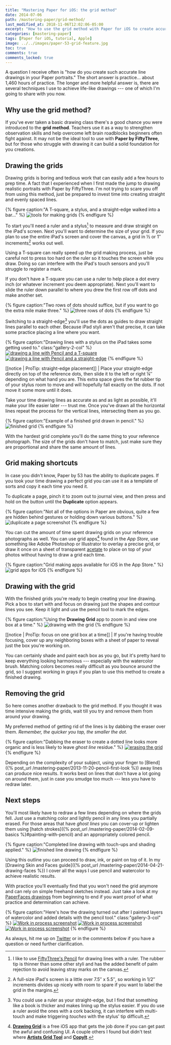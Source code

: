 ```yaml
---
title: "Mastering Paper for iOS: the grid method"
date: 2014-07-06
path: /mastering-paper/grid-method/
last_modified_at: 2018-11-06T12:02:06-05:00
excerpt: "How to use the grid method with Paper for iOS to create accurate line drawings and improve your work."
categories: [mastering-paper]
tags: [Paper for iOS, tutorial, Apple]
image: ../../images/paper-53-grid-feature.jpg
toc: true
comments: true
comments_locked: true
---
```


A question I receive often is "how do you create such accurate line drawings in your Paper portraits." The short answer is practice... about 1,460 hours of practice. The longer and more helpful answer is, there are several techniques I use to achieve life-like drawings --- one of which I'm going to share with you now.

## Why use the grid method?

If you've ever taken a basic drawing class there's a good chance you were introduced to the **grid method**. Teachers use it as a way to strengthen observation skills and help overcome left brain roadblocks beginners often fight against. It may not be the ideal tool to use with **Paper by FiftyThree**, but for those who struggle with drawing it can build a solid foundation for you creations.

## Drawing the grids

Drawing grids is boring and tedious work that can easily add a few hours to prep time. A fact that I experienced when I first made the jump to drawing realistic portraits with Paper by FiftyThree. I'm not trying to scare you off from using this method, just be prepared to invest time into creating straight and evenly spaced lines. 

{% figure caption:"A T-square, a stylus, and a straight-edge walked into a bar..." %}
![tools for making grids](../../images/paper-53-grid-tools.jpg)
{% endfigure %}

To start you'll need a ruler and a stylus[^pencil] to measure and draw straight on the iPad's screen. Next you'll want to determine the size of your grid. If you plan to use the entire iPad's screen and cover the canvas, a grid in ½ or 1″ increments[^increments] works out well.

[^pencil]: I like to use [FiftyThree's Pencil](http://www.amazon.com/gp/product/B00JP12300/ref=as_li_tl?ie=UTF8&camp=1789&creative=390957&creativeASIN=B00JP12300&linkCode=as2&tag=mademist-20&linkId=UNODSZKNUHXZJBE4) for drawing lines with a ruler. The rubber tip is thinner than some other styli and has the added benefit of palm rejection to avoid leaving stray marks on the canvas.

[^straightedge]: You could use a ruler as your straight-edge, but I find that something like a book is thicker and makes lining up the stylus easier. If you do use a ruler avoid the ones with a cork backing, it can interfere with multi-touch and make triggering *touches* with the stylus' tip difficult.

[^increments]: A full-size iPad's screen is a little over 7.5″ x 5.5″, so working in 1/2″ increments divides up nicely with room to spare if you want to label the grid in the margins.

Using a T-square can really speed up the grid making process, just be careful not to press too hard on the ruler so it touches the screen while you draw. Doing so can interfere with the iPad's touch sensors and you'll struggle to register a mark.

If you don't have a T-square you can use a ruler to help place a dot every inch (or whatever increment you deem appropriate). Next you'll want to slide the ruler down parallel to where you drew the first row off dots and make another set.

{% figure caption:"Two rows of dots should suffice, but if you want to go the extra mile make three." %}
![three rows of dots](../../images/paper-53-grid-dots.jpg)
{% endfigure %}

Switching to a straight-edge[^straightedge] you'll use the dots as guides to draw straight lines parallel to each other. Because iPad styli aren't that precise, it can take some practice placing a line where you want.

{% figure caption:"Drawing lines with a stylus on the iPad takes some getting used to." class:"gallery-2-col" %}
[![drawing a line with Pencil and a T-square](../../images/paper-53-grid-t-square-600.jpg)](../../images/paper-53-grid-t-square-lg.jpg)
[![drawing a line with Pencil and a straight-edge](../../images/paper-53-grid-book-edge-600.jpg)](../../images/paper-53-grid-book-edge-lg.jpg)
{% endfigure %}

[[notice | ProTip: straight-edge placement]]
| Place your straight-edge directly on top of the reference dots, then slide it to the left or right ¼″ depending on what hand you are. This extra space gives the fat rubber tip of your stylus room to move and will hopefully fall exactly on the dots. If not move it some more until it does.

Take your time drawing lines as accurate as and as light as possible, it'll make your life easier later --- trust me. Once you've drawn all the horizontal lines repeat the process for the vertical lines, intersecting them as you go.

{% figure caption:"Example of a finished grid drawn in pencil." %}
![finished grid](../../images/paper-53-grid-finished.jpg)
{% endfigure %}

With the hardest grid complete you'll do the same thing to your reference photograph. The size of the grids don't have to match, just make sure they are proportional and share the same amount of lines.

## Grid making shortcuts

In case you didn't know, Paper by 53 has the ability to duplicate pages. If you took your time drawing a perfect grid you can use it as a template of sorts and copy it each time you need it.

To duplicate a page, pinch it to zoom out to journal view, and then press and hold on the <i class="fa fa-plus-circle"></i> button until the **Duplicate** option appears.

{% figure caption:"Not all of the options in Paper are obvious, quite a few are hidden behind gestures or holding down various buttons." %}
![duplicate a page screenshot](../../images/paper-53-grid-duplicate-page.jpg)
{% endfigure %}

You can cut the amount of time spent drawing grids on your reference photographs as well. You can use grid apps[^apps] found in the *App Store*, use something like Adobe Photoshop or Illustrator to overlay a precise grid, or draw it once on a sheet of transparent [acetate](http://www.amazon.com/gp/product/B002544NHA/ref=as_li_tl?ie=UTF8&camp=1789&creative=390957&creativeASIN=B002544NHA&linkCode=as2&tag=mademist-20&linkId=Y2BDW34WIVVBAZGF) to place on top of your photos without having to draw a grid each time.

[^apps]: [**Drawing Grid**](https://itunes.apple.com/us/app/drawing-grid/id500885379?mt=8) is a free iOS app that gets the job done if you can get past the awful and confusing UI. A couple others I found but didn't test where [**Artists Grid Tool**](https://itunes.apple.com/us/app/artists-grid-tool/id402430398?mt=8) and [**CopyIt**](https://itunes.apple.com/us/app/copyit-grid-drawing-method/id377185812?mt=8).

{% figure caption:"Grid making apps available for iOS in the App Store." %}
![grid apps for iOS](../../images/paper-53-grid-apps.jpg)
{% endfigure %}

## Drawing with the grid

With the finished grids you're ready to begin creating your line drawing. Pick a box to start with and focus on drawing just the shapes and contour lines you see. Keep it light and use the pencil tool to mark the edges.

{% figure caption:"Using the **Drawing Grid** app to zoom in and view one box at a time." %}
![drawing with the grid](../../images/paper-53-grid-method-drawing.jpg)
{% endfigure %}

[[notice | ProTip: focus on one grid box at a time]]
| If you're having trouble focusing, cover up any neighboring boxes with a sheet of paper to reveal just the box you're working on.

You can certainly shade and paint each box as you go, but it's pretty hard to keep everything looking harmonious --- especially with the watercolor brush. Matching colors becomes really difficult as you bounce around the grid, so I suggest working in grays if you plan to use this method to create a finished drawing.

## Removing the grid

So here comes another drawback to the grid method. If you thought it was time intensive making the grids, wait till you try and remove them from around your drawing.

My preferred method of getting rid of the lines is by dabbing the eraser over them. *Remember, the quicker you tap, the smaller the dot.*

{% figure caption:"Dabbing the eraser to create a dotted line looks more organic and is less likely to leave *ghost line* residue." %}
[![erasing the grid](../../images/paper-53-grid-removing-lines-900.jpg)](../../images/paper-53-grid-removing-lines-lg.jpg)
{% endfigure %}

Depending on the complexity of your subject, using your finger to [Blend]({% post_url /mastering-paper/2013-11-20-pencil-first-look %}) away lines can produce nice results. It works best on lines that don't have a lot going on around them, just in case you smudge too much --- less you have to redraw later.

## Next steps

You'll most likely have to redraw a few lines depending on where the grids fell. Just use a matching color and lightly pencil in any lines you partially erased. For those areas that have *ghost lines* you can cover-up or lighten them using [hatch strokes]({% post_url /mastering-paper/2014-02-09-basics %}#painting-with-pencil) and an appropriately colored pencil.

{% figure caption:"Completed line drawing with touch-ups and shading applied." %}
![finished line drawing](../../images/paper-53-grid-finished-line-drawing.jpg)
{% endfigure %}

Using this outline you can proceed to draw, ink, or paint on top of it. In my [Drawing Skin and Faces guide]({% post_url /mastering-paper/2014-04-21-drawing-faces %}) I cover all the ways I use pencil and watercolor to achieve realistic results. 

With practice you'll eventually find that you won't need the grid anymore and can rely on simple freehand sketches instead. Just take a look at my [PaperFaces drawings](/paperfaces/) from beginning to end if you want proof of what practice and determination can achieve.

{% figure caption:"Here's how the drawing turned out after I painted layers of watercolor and added details with the pencil tool." class:"gallery-3-col" %}
[![Work in process screenshot](../../images/paperfaces-makenna-s-process-3-600.jpg)](../../images/paperfaces-makenna-s-process-3-lg.jpg)
[![Work in process screenshot](../../images/paperfaces-makenna-s-process-4-600.jpg)](../../images/paperfaces-makenna-s-process-4-lg.jpg)
[![Work in process screenshot](../../images/paperfaces-makenna-s-600.jpg)](../../images/paperfaces-makenna-s.jpg)
{% endfigure %}

As always, hit me up on [Twitter](https://twitter.com/mmistakes) or in the comments below if you have a question or need further clarification.

